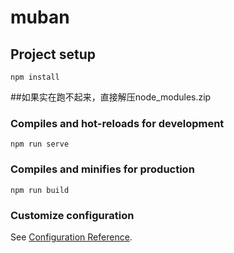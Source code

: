 # muban

## Project setup
```
npm install
```
##如果实在跑不起来，直接解压node_modules.zip

### Compiles and hot-reloads for development
```
npm run serve
```

### Compiles and minifies for production
```
npm run build
```

### Customize configuration
See [Configuration Reference](https://cli.vuejs.org/config/).
